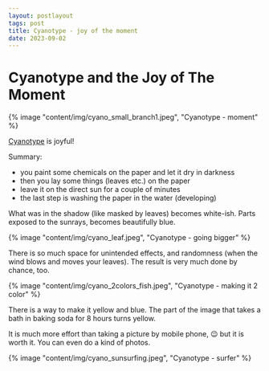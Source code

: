 ```yaml
---
layout: postlayout
tags: post
title: Cyanotype - joy of the moment
date: 2023-09-02
---
```


# Cyanotype and the Joy of The Moment

{% image "content/img/cyano_small_branch1.jpeg", "Cyanotype - moment" %}

[Cyanotype](https://en.wikipedia.org/wiki/Cyanotype) is joyful!

Summary: 
 * you paint some chemicals on the paper and let it dry in darkness
 * then you lay some things (leaves etc.) on the paper
 * leave it on the direct sun for a couple of minutes
 * the last step is washing the paper in the water (developing)

What was in the shadow (like masked by leaves) becomes white-ish. Parts exposed to the sunrays, becomes beautifully blue.

{% image "content/img/cyano_leaf.jpeg", "Cyanotype - going bigger" %}

There is so much space for unintended effects, and randomness (when the wind blows and moves your leaves). The result is very much done by chance, too.

{% image "content/img/cyano_2colors_fish.jpeg", "Cyanotype - making it 2 color" %}

There is a way to make it yellow and blue. The part of the image that takes a bath in baking soda for 8 hours turns yellow.

It is much more effort than taking a picture by mobile phone, 😉 but it is worth it. You can even do a kind of photos.

{% image "content/img/cyano_sunsurfing.jpeg", "Cyanotype - surfer" %}




